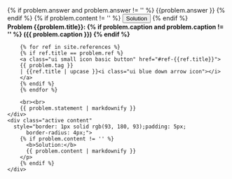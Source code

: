 <div class="ui raised segment" id="prob-{{problem.title}}"> 
    <div class="title">
        <div class="ui right floated left labeled button" tabindex="0">
            {% if problem.answer and problem.answer != '' %}
            <a class="ui basic green right pointing label">
                {{problem.answer }} 
            </a>
            {% endif %}
            {% if problem.content != '' %}
            <button class="ui icon green small button">
                Solution
                <i class="dropdown icon"></i>
            </button>
            {% endif %}
        </div>    
        <b>Problem {{problem.title}}: 
            {% if problem.caption and problem.caption != '' %}
            ({{ problem.caption }})
            {% endif %}
        </b>
 
        {% for ref in site.references %}
        {% if ref.title == problem.ref %}
        <a class="ui small icon basic button" href="#ref-{{ref.title}}">
        {{ problem.tag }} 
        | {{ref.title | upcase }}<i class="ui blue down arrow icon"></i>
        </a>
        {% endif %}
        {% endfor %}
        
        <br><br>
        {{ problem.statement | markdownify }}
    </div>  
    <div class="active content"
      style="border: 1px solid rgb(93, 180, 93);padding: 5px;
          border-radius: 4px;">
        {% if problem.content != '' %}
          <b>Solution:</b>
          {{ problem.content | markdownify }}
        </p>
        {% endif %}
    </div>
</div>